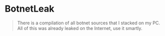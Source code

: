 # BotnetLeak
> There is a compilation of all botnet sources that I stacked on my PC. All of this was already leaked on the Internet, use it smartly.
